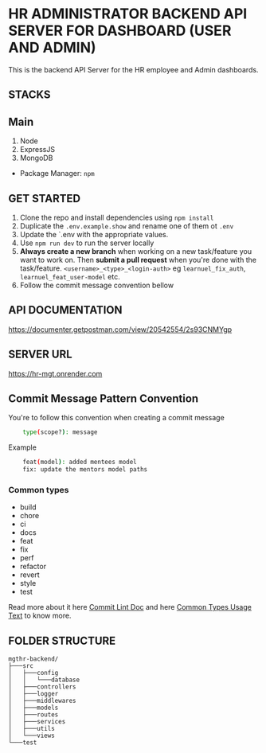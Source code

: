 
# HR ADMINISTRATOR BACKEND API SERVER FOR DASHBOARD (USER AND ADMIN)

This is the backend API Server for the HR employee and Admin dashboards.

## STACKS

## Main

1. Node
2. ExpressJS
3. MongoDB

- Package Manager: `npm`

## GET STARTED

1. Clone the repo and install dependencies using `npm install`
2. Duplicate the `.env.example.show` and rename one of them ot `.env`
3. Update the `.env with the appropriate values.
4. Use `npm run dev` to run the server locally
5. **Always create a new branch** when working on a new task/feature you want to work on. Then **submit a pull request** when you're done with the task/feature. `<username>_<type>_<login-auth>` eg `learnuel_fix_auth`, `learnuel_feat_user-model` etc.
6. Follow the commit message convention bellow

## API DOCUMENTATION
https://documenter.getpostman.com/view/20542554/2s93CNMYgp

## SERVER URL
https://hr-mgt.onrender.com 

## Commit Message Pattern Convention

You're to follow this convention when creating a commit message

```bash
    type(scope?): message
```

Example

```bash
    feat(model): added mentees model
    fix: update the mentors model paths
```
 
### Common types

- build
- chore
- ci
- docs
- feat
- fix
- perf
- refactor
- revert
- style
- test


Read more about it here [Commit Lint Doc](https://www.conventionalcommits.org/en/v1.0.0/) and here [Common Types Usage Text](https://commitlint.js.org/#/reference-prompt) to know more.


## FOLDER STRUCTURE
```
mgthr-backend/
├───src
│   ├───config
│   │   └───database
│   ├───controllers
│   ├───logger
│   ├───middlewares
│   ├───models
│   ├───routes
│   ├───services
│   ├───utils
│   └───views
└───test
```